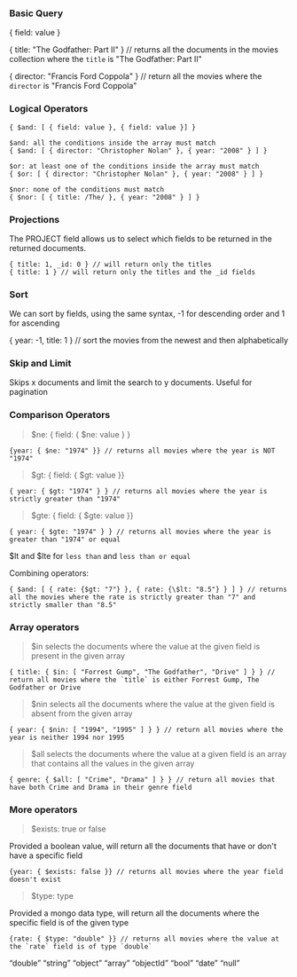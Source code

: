 ### Basic Query

{ field: value }

{ title: "The Godfather: Part II" } // returns all the documents in the movies collection where the `title` is "The Godfather: Part II"

{ director: "Francis Ford Coppola" } // return all the movies where the `director` is "Francis Ford Coppola"

### Logical Operators

    { $and: [ { field: value }, { field: value }] }

    $and: all the conditions inside the array must match
    { $and: [ { director: "Christopher Nolan" }, { year: "2008" } ] }

    $or: at least one of the conditions inside the array must match
    { $or: [ { director: "Christopher Nolan" }, { year: "2008" } ] }

    $nor: none of the conditions must match
    { $nor: [ { title: /The/ }, { year: "2008" } ] }

### Projections

The PROJECT field allows us to select which fields to be returned in the returned documents.

    { title: 1, _id: 0 } // will return only the titles
    { title: 1 } // will return only the titles and the _id fields

### Sort

We can sort by fields, using the same syntax, -1 for descending order and 1 for ascending

{ year: -1, title: 1 } // sort the movies from the newest and then alphabetically

### Skip and Limit

Skips x documents and limit the search to y documents.
Useful for pagination

### Comparison Operators

> $ne:
{ field: { $ne: value } }

    {year: { $ne: "1974" }} // returns all movies where the year is NOT "1974"

> $gt: 
{ field: { $gt: value }}

    { year: { $gt: "1974" } } // returns all movies where the year is strictly greater than "1974"

> $gte: 
{ field: { $gte: value }}

    { year: { $gte: "1974" } } // returns all movies where the year is greater than "1974" or equal

$lt and $lte for `less than` and `less than or equal`

Combining operators:

    { $and: [ { rate: {$gt: "7"} }, { rate: {\$lt: "8.5"} } ] } // returns all the movies where the rate is strictly greater than "7" and strictly smaller than "8.5"

<!-- Movie.find({ $and: [ { rate: {$gt: "7"} }, { rate: {\$lt: "8.5"} } ] }) -->

### Array operators

> \$in selects the documents where the value at the given field is present in the given array

    { title: { $in: [ "Forrest Gump", "The Godfather", "Drive" ] } } // return all movies where the `title` is either Forrest Gump, The Godfather or Drive

> \$nin selects all the documents where the value at the given field is absent from the given array

    { year: { $nin: [ "1994", "1995" ] } } // return all movies where the year is neither 1994 nor 1995

> \$all selects the documents where the value at a given field is an array that contains all the values in the given array

    { genre: { $all: [ "Crime", "Drama" ] } } // return all movies that have both Crime and Drama in their genre field

### More operators

> \$exists: true or false

Provided a boolean value, will return all the documents that have or don't have a specific field

    {year: { $exists: false }} // returns all movies where the year field doesn't exist

> \$type: type

Provided a mongo data type, will return all the documents where the specific field is of the given type

    {rate: { $type: "double" }} // returns all movies where the value at the `rate` field is of type `double`

“double”
“string”
“object”
“array”
“objectId”
“bool”
“date”
“null”
